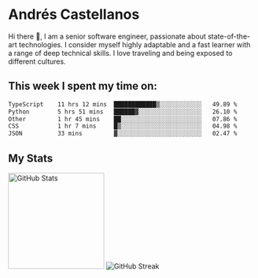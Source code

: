 # Andrés Castellanos

Hi there 👋, I am a senior software engineer, passionate about state-of-the-art technologies. I consider myself highly adaptable and a fast learner with a range of deep technical skills. I love traveling and being exposed to different cultures.

## This week I spent my time on:

<!--START_SECTION:waka-->

```txt
TypeScript    11 hrs 12 mins  ████████████▒░░░░░░░░░░░░   49.89 %
Python        5 hrs 51 mins   ██████▓░░░░░░░░░░░░░░░░░░   26.10 %
Other         1 hr 45 mins    ██░░░░░░░░░░░░░░░░░░░░░░░   07.86 %
CSS           1 hr 7 mins     █▒░░░░░░░░░░░░░░░░░░░░░░░   04.98 %
JSON          33 mins         ▓░░░░░░░░░░░░░░░░░░░░░░░░   02.47 %
```

<!--END_SECTION:waka-->

## My Stats

<img height="195" src="https://github-readme-stats.vercel.app/api?username=andrescv&show_icons=true&theme=onedark&hide_border=true&card_width=495" alt="GitHub Stats" />

<img src="https://streak-stats.demolab.com?user=andrescv&theme=one-dark-pro&hide_border=true" alt="GitHub Streak" />
